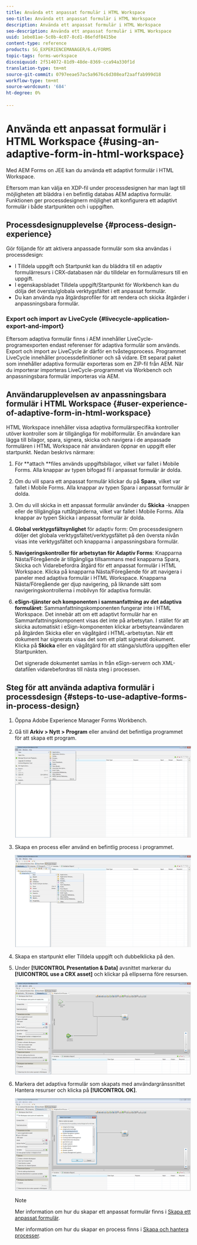 ```yaml
---
title: Använda ett anpassat formulär i HTML Workspace
seo-title: Använda ett anpassat formulär i HTML Workspace
description: Använda ett anpassat formulär i HTML Workspace
seo-description: Använda ett anpassat formulär i HTML Workspace
uuid: 1ebe81ae-5c0b-4c07-8cd1-86efdf8415be
content-type: reference
products: SG_EXPERIENCEMANAGER/6.4/FORMS
topic-tags: forms-workspace
discoiquuid: 2f514072-81d9-48de-8369-cca94a330f1d
translation-type: tm+mt
source-git-commit: 0797eeae57ac5a9676c6d308eaf2aaffab999d18
workflow-type: tm+mt
source-wordcount: '684'
ht-degree: 0%

---
```



# Använda ett anpassat formulär i HTML Workspace {#using-an-adaptive-form-in-html-workspace}

Med AEM Forms on JEE kan du använda ett adaptivt formulär i HTML Workspace.

Eftersom man kan välja en XDP-fil under processdesignen har man lagt till möjligheten att bläddra i en befintlig databas AEM adaptiva formulär. Funktionen ger processdesignern möjlighet att konfigurera ett adaptivt formulär i både startpunkten och i uppgiften.

## Processdesignupplevelse {#process-design-experience}

Gör följande för att aktivera anpassade formulär som ska användas i processdesign:

* I Tilldela uppgift och Startpunkt kan du bläddra till en adaptiv formulärresurs i CRX-databasen när du tilldelar en formulärresurs till en uppgift.
* I egenskapsbladet Tilldela uppgift/Startpunkt för Workbench kan du dölja det översta/globala verktygsfältet i ett anpassat formulär.
* Du kan använda nya åtgärdsprofiler för att rendera och skicka åtgärder i anpassningsbara formulär.

### Export och import av LiveCycle {#livecycle-application-export-and-import}

Eftersom adaptiva formulär finns i AEM innehåller LiveCycle-programexporten endast referenser för adaptiva formulär som används. Export och import av LiveCycle är därför en tvåstegsprocess. Programmet LiveCycle innehåller processdefinitioner och så vidare. Ett separat paket som innehåller adaptiva formulär exporteras som en ZIP-fil från AEM. När du importerar importeras LiveCycle-programmet via Workbench och anpassningsbara formulär importeras via AEM.

## Användarupplevelsen av anpassningsbara formulär i HTML Workspace {#user-experience-of-adaptive-form-in-html-workspace}

HTML Workspace innehåller vissa adaptiva formulärspecifika kontroller utöver kontroller som är tillgängliga för mobilformulär. En användare kan lägga till bilagor, spara, signera, skicka och navigera i de anpassade formulären i HTML Workspace när användaren öppnar en uppgift eller startpunkt. Nedan beskrivs närmare:

1. För **attach **files används uppgiftsbilagor, vilket var fallet i Mobile Forms. Alla knappar av typen bifogad fil i anpassat formulär är dolda.

1. Om du vill spara ett anpassat formulär klickar du på **Spara**, vilket var fallet i Mobile Forms. Alla knappar av typen Spara i anpassat formulär är dolda.

1. Om du vill skicka in ett anpassat formulär använder du **Skicka** -knappen eller de tillgängliga ruttåtgärderna, vilket var fallet i Mobile Forms. Alla knappar av typen Skicka i anpassat formulär är dolda.

1. **Global verktygsfältsynlighet** för adaptiv form: Om processdesignern döljer det globala verktygsfältet/verktygsfältet på den översta nivån visas inte verktygsfältet och knapparna i anpassningsbara formulär.

1. **Navigeringskontroller för arbetsytan för Adaptiv Forms**: Knapparna Nästa/Föregående är tillgängliga tillsammans med knapparna Spara, Skicka och Vidarebefordra åtgärd för ett anpassat formulär i HTML Workspace. Klicka på knapparna Nästa/Föregående för att navigera i paneler med adaptiva formulär i HTML Workspace. Knapparna Nästa/Föregående ger djup navigering, på liknande sätt som navigeringskontrollerna i mobilvyn för adaptiva formulär.

1. **eSign-tjänster och komponenten i sammanfattning av det adaptiva formuläret**: Sammanfattningskomponenten fungerar inte i HTML Workspace. Det innebär att om ett adaptivt formulär har en Sammanfattningskomponent visas det inte på arbetsytan. I stället för att skicka automatiskt i eSign-komponenten klickar arbetsyteanvändaren på åtgärden Skicka eller en vägåtgärd i HTML-arbetsytan. När ett dokument har signerats visas det som ett platt signerat dokument. Klicka på **Skicka** eller en vägåtgärd för att stänga/slutföra uppgiften eller Startpunkten.

   Det signerade dokumentet samlas in från eSign-servern och XML-datafilen vidarebefordras till nästa steg i processen.

## Steg för att använda adaptiva formulär i processdesign {#steps-to-use-adaptive-forms-in-process-design}

1. Öppna Adobe Experience Manager Forms Workbench.

1. Gå till **Arkiv > Nytt > Program** eller använd det befintliga programmet för att skapa ett program.

   ![Skapa nytt program](assets/create_new_appl.png)

1. Skapa en process eller använd en befintlig process i programmet.

   ![Skapa ny process](assets/create_new_process.png)

1. Skapa en startpunkt eller Tilldela uppgift och dubbelklicka på den.
1. Under **[!UICONTROL Presentation & Data]** avsnittet markerar du **[!UICONTROL use a CRX asset]** och klickar på ellipserna före resursen.

   ![Använda en CRX-resurs](assets/use_crx_asset.png)

1. Markera det adaptiva formulär som skapats med användargränssnittet Hantera resurser och klicka på **[!UICONTROL OK]**.

   ![Välj ett anpassat formulär](assets/selecting_form.png)

   >[!NOTE]
   >
   >Mer information om hur du skapar ett anpassat formulär finns i [Skapa ett anpassat formulär](/help/forms/using/creating-adaptive-form.md).
   >
   >Mer information om hur du skapar en process finns i [Skapa och hantera processer](https://help.adobe.com/en_US/AEMForms/6.1/WorkbenchHelp/WS92d06802c76abadb-1cc35bda128261a20dd-7ff7.2.html).

